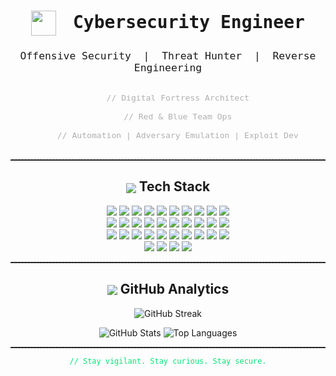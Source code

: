 <!--
  Minimalist, impactful cybersecurity portfolio.
  Clean, focused, and modern.s
-->

<h1 align="center" style="font-family: 'Fira Mono', monospace;">
  <img src="https://img.icons8.com/fluency/48/000000/hacker.png" width="40" style="vertical-align:middle; margin-right:10px;">
  Cybersecurity Engineer
</h1>

<h3 align="center" style="font-family: 'Fira Mono', monospace; font-weight:400;">
  Offensive Security &nbsp;|&nbsp; Threat Hunter &nbsp;|&nbsp; Reverse Engineering
</h3>

<p align="center" style="font-size:1.1em; color:#b0b0b0;">
  <code>
    // Digital Fortress Architect<br>
    // Red & Blue Team Ops<br>
    // Automation | Adversary Emulation | Exploit Dev
  </code>
</p>

<hr style="border-top: 1px dashed #444;">

<h2 align="center"><img src="https://img.icons8.com/ios-filled/24/00e676/console.png" style="vertical-align:middle;"> Tech Stack</h2>

<p align="center">
  <!-- Existing -->
  <img src="https://img.shields.io/badge/Metasploit-FF0000?style=for-the-badge&logo=metasploit&logoColor=white"/>
  <img src="https://img.shields.io/badge/Burp_Suite-FF9900?style=for-the-badge&logo=burp-suite&logoColor=white"/>
  <img src="https://img.shields.io/badge/Nmap-4682B4?style=for-the-badge&logo=nmap&logoColor=white"/>
  <img src="https://img.shields.io/badge/SQLmap-000000?style=for-the-badge&logoColor=white"/>
  <img src="https://img.shields.io/badge/Hashcat-800080?style=for-the-badge&logoColor=white"/>
  <img src="https://img.shields.io/badge/John_the_Ripper-8B0000?style=for-the-badge&logoColor=white"/>
  <img src="https://img.shields.io/badge/Responder-FFD700?style=for-the-badge&logoColor=black"/>
  <img src="https://img.shields.io/badge/CrackMapExec-2E8B57?style=for-the-badge&logoColor=white"/>
  <img src="https://img.shields.io/badge/OWASP_ZAP-000000?style=for-the-badge&logo=OWASP&logoColor=white"/>
  <img src="https://img.shields.io/badge/Wireshark-0066CC?style=for-the-badge&logo=wireshark&logoColor=white"/>

  <!-- Added tools -->
  <br/>
  <img src="https://img.shields.io/badge/Aircrack--ng-1E90FF?style=for-the-badge&logo=aircrack-ng&logoColor=white"/>
  <img src="https://img.shields.io/badge/Hydra-DC143C?style=for-the-badge&logo=hydra&logoColor=white"/>
  <img src="https://img.shields.io/badge/Masscan-FF4500?style=for-the-badge&logoColor=white"/>
  <img src="https://img.shields.io/badge/Betercap-483D8B?style=for-the-badge&logo=bettercap&logoColor=white"/>
  <img src="https://img.shields.io/badge/Gobuster-228B22?style=for-the-badge&logoColor=white"/>
  <img src="https://img.shields.io/badge/DirBuster-8B008B?style=for-the-badge&logoColor=white"/>
  <img src="https://img.shields.io/badge/Nikto-FF6347?style=for-the-badge&logo=nikto&logoColor=white"/>
  <img src="https://img.shields.io/badge/Wfuzz-2F4F4F?style=for-the-badge&logo=wfuzz&logoColor=white"/>
  <img src="https://img.shields.io/badge/Impacket-20B2AA?style=for-the-badge&logo=python&logoColor=white"/>
  <img src="https://img.shields.io/badge/Empire-191970?style=for-the-badge&logoColor=white"/>

  <br/>
  <img src="https://img.shields.io/badge/PowerSploit-8B4513?style=for-the-badge&logo=windows&logoColor=white"/>
  <img src="https://img.shields.io/badge/Responder--NG-DAA520?style=for-the-badge&logoColor=black"/>
  <img src="https://img.shields.io/badge/OSINT--Maltego-2E8B57?style=for-the-badge&logo=maltego&logoColor=white"/>
  <img src="https://img.shields.io/badge/Autopsy-708090?style=for-the-badge&logoColor=white"/>
  <img src="https://img.shields.io/badge/Volatility-483D8B?style=for-the-badge&logoColor=white"/>
  <img src="https://img.shields.io/badge/FTK-8B0000?style=for-the-badge&logoColor=white"/>
  <img src="https://img.shields.io/badge/Mimikatz-800000?style=for-the-badge&logoColor=white"/>
  <img src="https://img.shields.io/badge/Crontab--Enumerate-2F4F4F?style=for-the-badge&logoColor=white"/>
  <img src="https://img.shields.io/badge/SSH--Tools-4682B4?style=for-the-badge&logo=putty&logoColor=white"/>
  <img src="https://img.shields.io/badge/Docker-2496ED?style=for-the-badge&logo=docker&logoColor=white"/>

  <br/>
  <!-- Optional: Kali / Platform badges -->
  <img src="https://img.shields.io/badge/Kali_Linux-2E3440?style=for-the-badge&logo=kali-linux&logoColor=white"/>
  <img src="https://img.shields.io/badge/Metasploit_Framework-FF0000?style=for-the-badge&logo=metasploit&logoColor=white"/>
  <img src="https://img.shields.io/badge/CTF-1F8AC0?style=for-the-badge&logoColor=white"/>
  <img src="https://img.shields.io/badge/OSCP-DA291C?style=for-the-badge&logoColor=white"/>
</p>

<hr style="border-top: 1px dashed #444;">

<h2 align="center"><img src="https://img.icons8.com/ios-glyphs/30/00e676/statistics.png" style="vertical-align:middle;"> GitHub Analytics</h2>

<p align="center">
  <img src="https://github-readme-streak-stats.herokuapp.com?user=pythonplayer396&theme=tokyonight&hide_border=true" alt="GitHub Streak"/>
</p>

<p align="center">
  <img src="https://github-readme-stats.vercel.app/api?username=pythonplayer396&show_icons=true&theme=tokyonight&hide_border=true" alt="GitHub Stats"/>
  <img src="https://github-readme-stats.vercel.app/api/top-langs/?username=pythonplayer396&layout=compact&theme=tokyonight&hide_border=true" alt="Top Languages"/>
</p>

<hr style="border-top: 1px dashed #444;">

<p align="center" style="font-family:'Fira Mono', monospace; color:#00e676;">
  <code>// Stay vigilant. Stay curious. Stay secure.</code>
</p>
